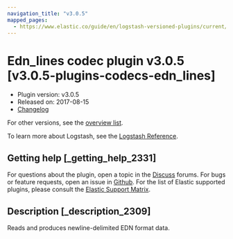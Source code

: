```yaml
---
navigation_title: "v3.0.5"
mapped_pages:
  - https://www.elastic.co/guide/en/logstash-versioned-plugins/current/v3.0.5-plugins-codecs-edn_lines.html
---
```


# Edn_lines codec plugin v3.0.5 [v3.0.5-plugins-codecs-edn_lines]

* Plugin version: v3.0.5
* Released on: 2017-08-15
* [Changelog](https://github.com/logstash-plugins/logstash-codec-edn_lines/blob/v3.0.5/CHANGELOG.md)

For other versions, see the [overview list](codec-edn_lines-index.md).

To learn more about Logstash, see the [Logstash Reference](https://www.elastic.co/guide/en/logstash/current/index.html).

## Getting help [_getting_help_2331]

For questions about the plugin, open a topic in the [Discuss](http://discuss.elastic.co) forums. For bugs or feature requests, open an issue in [Github](https://github.com/logstash-plugins/logstash-codec-edn_lines). For the list of Elastic supported plugins, please consult the [Elastic Support Matrix](https://www.elastic.co/support/matrix#matrix_logstash_plugins).

## Description [_description_2309]

Reads and produces newline-delimited EDN format data.
